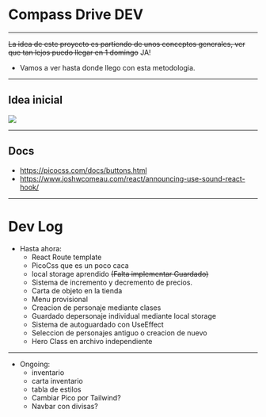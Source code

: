 # Compass Drive DEV

---

~~La idea de este proyecto es partiendo de unos conceptos generales, ver que tan lejos puedo llegar en 1 domingo~~ JA!

- Vamos a ver hasta donde llego con esta metodologia.

---

## Idea inicial

![](</Untitled%20(1).png>)

---

## Docs

- https://picocss.com/docs/buttons.html
- https://www.joshwcomeau.com/react/announcing-use-sound-react-hook/

---

# Dev Log

- Hasta ahora:
  - React Route template
  - PicoCss que es un poco caca
  - local storage aprendido ~~(Falta implementar Guardado)~~
  - Sistema de incremento y decremento de precios.
  - Carta de objeto en la tienda
  - Menu provisional
  - Creacion de personaje mediante clases
  - Guardado depersonaje individual mediante local storage
  - Sistema de autoguardado con UseEffect
  - Seleccion de personajes antiguo o creacion de nuevo
  - Hero Class en archivo independiente

---

- Ongoing:
  - inventario
  - carta inventario
  - tabla de estilos
  - Cambiar Pico por Tailwind?
  - Navbar con divisas?
